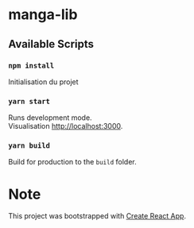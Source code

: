 # manga-lib

## Available Scripts

### `npm install`

Initialisation du projet

### `yarn start`

Runs development mode.<br />
Visualisation [http://localhost:3000](http://localhost:3000).

### `yarn build`

Build for production to the `build` folder.<br />



# Note
This project was bootstrapped with [Create React App](https://github.com/facebook/create-react-app).